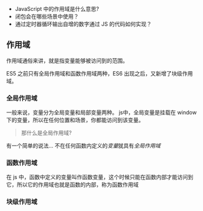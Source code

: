 - JavaScript 中的作用域是什么意思?
- 闭包会在哪些场景中使用？
- 通过定时器循环输出自增的数字通过 JS 的代码如何实现？



## 作用域

作用域通俗来讲，就是指变量能够被访问到的范围。

ES5 之前只有全局作用域和函数作用域两种，ES6 出现之后，又新增了块级作用域。



### 全局作用域

一般来说，变量分为全局变量和局部变量两种。 js中，全局变量是挂载在 window 下的变量，所以在任何位置和场景，你都能访问到该变量。

> 那什么是全局作用域?

有一个简单的说法... 不在任何函数内定义的*变量*就具有*全局作用域*

###  

### 函数作用域

在 js 中，函数中定义的变量叫作函数变量，这个时候只能在函数内部才能访问到它，所以它的作用域也就是函数的内部，称为函数作用域

###  

### 块级作用域
